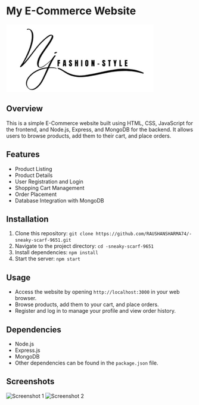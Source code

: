 # My E-Commerce Website

![Website Logo](/FRONTEND-FILE/images/logo.jpg)

## Overview

This is a simple E-Commerce website built using HTML, CSS, JavaScript for the frontend, and Node.js, Express, and MongoDB for the backend. It allows users to browse products, add them to their cart, and place orders.

## Features

- Product Listing
- Product Details
- User Registration and Login
- Shopping Cart Management
- Order Placement
- Database Integration with MongoDB

## Installation

1. Clone this repository: `git clone https://github.com/RAUSHANSHARMA74/-sneaky-scarf-9651.git`
2. Navigate to the project directory: `cd -sneaky-scarf-9651`
3. Install dependencies: `npm install`
4. Start the server: `npm start`

## Usage

- Access the website by opening `http://localhost:3000` in your web browser.
- Browse products, add them to your cart, and place orders.
- Register and log in to manage your profile and view order history.

## Dependencies

- Node.js
- Express.js
- MongoDB
- Other dependencies can be found in the `package.json` file.

## Screenshots

![Screenshot 1](/public/images/screenshot1.png)
![Screenshot 2](/public/images/screenshot2.png)


